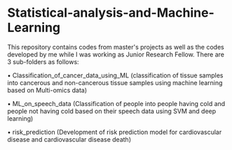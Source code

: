 # Statistical-analysis-and-Machine-Learning

This repository contains codes from master's projects as well as the codes developed by me while I was working as Junior Research Fellow. There are 3 sub-folders as follows:

•	Classification_of_cancer_data_using_ML (classification of tissue samples into cancerous and non-cancerous tissue samples using machine learning based on Multi-omics data)

•	ML_on_speech_data (Classification of people into people having cold and people not having cold based on their speech data using SVM and deep learning)

•	risk_prediction (Development of risk prediction model for cardiovascular disease and cardiovascular disease death)


